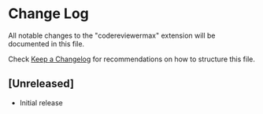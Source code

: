 # Change Log

All notable changes to the "codereviewermax" extension will be documented in this file.

Check [Keep a Changelog](http://keepachangelog.com/) for recommendations on how to structure this file.

## [Unreleased]

- Initial release